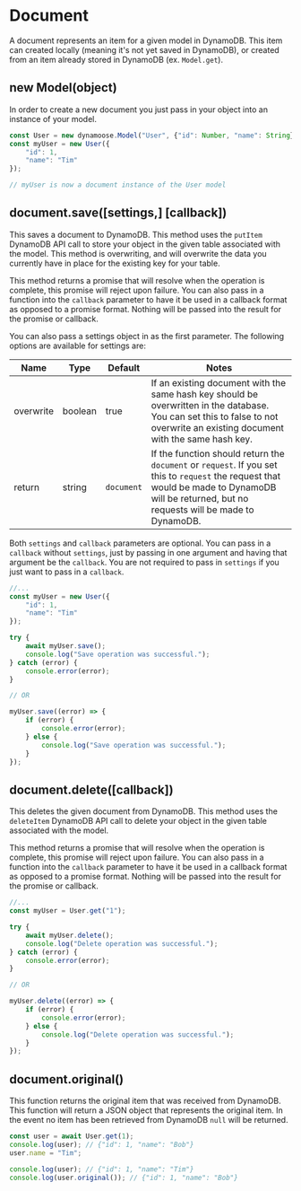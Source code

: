 # Document

A document represents an item for a given model in DynamoDB. This item can created locally (meaning it's not yet saved in DynamoDB), or created from an item already stored in DynamoDB (ex. `Model.get`).

## new Model(object)

In order to create a new document you just pass in your object into an instance of your model.

```js
const User = new dynamoose.Model("User", {"id": Number, "name": String});
const myUser = new User({
	"id": 1,
	"name": "Tim"
});

// myUser is now a document instance of the User model
```

## document.save([settings,] [callback])

This saves a document to DynamoDB. This method uses the `putItem` DynamoDB API call to store your object in the given table associated with the model. This method is overwriting, and will overwrite the data you currently have in place for the existing key for your table.

This method returns a promise that will resolve when the operation is complete, this promise will reject upon failure. You can also pass in a function into the `callback` parameter to have it be used in a callback format as opposed to a promise format. Nothing will be passed into the result for the promise or callback.

You can also pass a settings object in as the first parameter. The following options are available for settings are:

| Name | Type | Default | Notes |
|---|---|---|---|
| overwrite | boolean | true | If an existing document with the same hash key should be overwritten in the database. You can set this to false to not overwrite an existing document with the same hash key. |
| return | string | `document` | If the function should return the `document` or `request`. If you set this to `request` the request that would be made to DynamoDB will be returned, but no requests will be made to DynamoDB. |

Both `settings` and `callback` parameters are optional. You can pass in a `callback` without `settings`, just by passing in one argument and having that argument be the `callback`. You are not required to pass in `settings` if you just want to pass in a `callback`.

```js
//...
const myUser = new User({
	"id": 1,
	"name": "Tim"
});

try {
	await myUser.save();
	console.log("Save operation was successful.");
} catch (error) {
	console.error(error);
}

// OR

myUser.save((error) => {
	if (error) {
		console.error(error);
	} else {
		console.log("Save operation was successful.");
	}
});
```

## document.delete([callback])

This deletes the given document from DynamoDB. This method uses the `deleteItem` DynamoDB API call to delete your object in the given table associated with the model.

This method returns a promise that will resolve when the operation is complete, this promise will reject upon failure. You can also pass in a function into the `callback` parameter to have it be used in a callback format as opposed to a promise format. Nothing will be passed into the result for the promise or callback.

```js
//...
const myUser = User.get("1");

try {
	await myUser.delete();
	console.log("Delete operation was successful.");
} catch (error) {
	console.error(error);
}

// OR

myUser.delete((error) => {
	if (error) {
		console.error(error);
	} else {
		console.log("Delete operation was successful.");
	}
});
```

## document.original()

This function returns the original item that was received from DynamoDB. This function will return a JSON object that represents the original item. In the event no item has been retrieved from DynamoDB `null` will be returned.

```js
const user = await User.get(1);
console.log(user); // {"id": 1, "name": "Bob"}
user.name = "Tim";

console.log(user); // {"id": 1, "name": "Tim"}
console.log(user.original()); // {"id": 1, "name": "Bob"}
```
